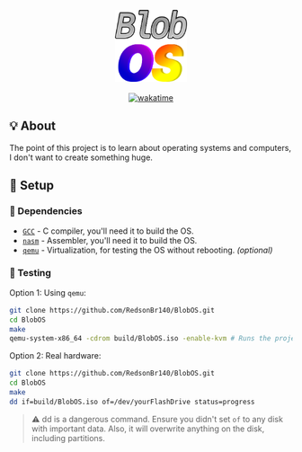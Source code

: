<p align="center">
  <img src="docs/assets/BlobOS_without_border.png" width="128" height="128"/><br><br>
  <a href="https://wakatime.com/badge/github/RedsonBr140/BlobOS"><img src="https://wakatime.com/badge/github/RedsonBr140/BlobOS.svg" alt="wakatime"></a>
</p>

## 💡 About

The point of this project is to learn about operating systems and computers, I don't want to create something huge.

## 🚀 Setup

### 🧾 Dependencies

- [`GCC`](https://gcc.gnu.org/) - C compiler, you'll need it to build the OS.
- [`nasm`](https://nasm.us/) - Assembler, you'll need it to build the OS.
- [`qemu`](https://www.qemu.org/) - Virtualization, for testing the OS without rebooting. _(optional)_

### 🔧 Testing

Option 1: Using `qemu`:

```sh
git clone https://github.com/RedsonBr140/BlobOS.git
cd BlobOS
make
qemu-system-x86_64 -cdrom build/BlobOS.iso -enable-kvm # Runs the project
```

Option 2: Real hardware:

```sh
git clone https://github.com/RedsonBr140/BlobOS.git
cd BlobOS
make
dd if=build/BlobOS.iso of=/dev/yourFlashDrive status=progress
```

> ⚠️ dd is a dangerous command. Ensure you didn't set `of` to any disk with important data. Also, it will overwrite anything on the disk, including partitions.
